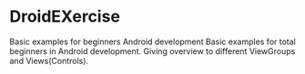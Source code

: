 # DroidEXercise
Basic examples for beginners Android development
Basic examples for total beginners in Android development. Giving overview to different ViewGroups and Views(Controls).
